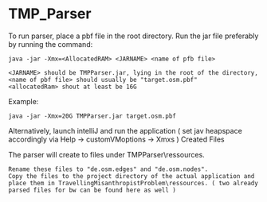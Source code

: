 # TMP_Parser
To run parser, place a pbf file in the root directory.
Run the jar file preferably by running the command:

    java -jar -Xmx=<AllocatedRAM> <JARNAME> <name of pfb file>

    <JARNAME> should be TMPParser.jar, lying in the root of the directory,
    <name of pbf file> should usually be "target.osm.pbf"
    <allocatedRam> shout at least be 16G

Example:

    java -jar -Xmx=20G TMPParser.jar target.osm.pbf

Alternatively, launch intelliJ and run the application ( set jav heapspace accordingly via Help -> customVMoptions -> Xmxs )
Created Files

The parser will create to files under TMPParser\ressources.

    Rename these files to "de.osm.edges" and "de.osm.nodes".
    Copy the files to the project directory of the actual application and place them in TravellingMisanthropistProblem\ressources. ( two already parsed files for bw can be found here as well )
